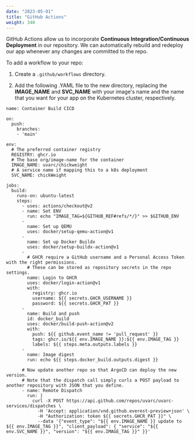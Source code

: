 ```yaml
---
date: "2023-05-01"
title: "GitHub Actions"
weight: 340
---
```


GitHub Actions allow us to incorporate **Continuous Integration/Continuous Deployment** in our repository. We can automatically rebuild and redeploy our app whenever any changes are committed to the repo.

To add a workflow to your repo:

1. Create a `.github/workflows` directory.

2. Add the following .YAML file to the new directory, replacing the **IMAGE_NAME** and **SVC_NAME** with your image's name and the name that you want for your app on the Kubernetes cluster, respectively.

```
name: Container Build CICD

on:
  push:
    branches:
    - 'main'

env:
  # The preferred container registry
  REGISTRY: ghcr.io
  # The base org/image-name for the container
  IMAGE_NAME: uvarc/chickweight
  # A service name if mapping this to a k8s deployment
  SVC_NAME: chickWeight

jobs:
  build:
    runs-on: ubuntu-latest
    steps:
      - uses: actions/checkout@v2
      - name: Set ENV
        run: echo "IMAGE_TAG=${GITHUB_REF#refs/*/}" >> $GITHUB_ENV
      -
        name: Set up QEMU
        uses: docker/setup-qemu-action@v1
      -
        name: Set up Docker Buildx
        uses: docker/setup-buildx-action@v1
      -
        # GHCR require a GitHub username and a Personal Access Token with the right permissions.
        # These can be stored as repository secrets in the repo settings.
        name: Login to GHCR
        uses: docker/login-action@v1
        with:
          registry: ghcr.io
          username: ${{ secrets.GHCR_USERNAME }}
          password: ${{ secrets.GHCR_PAT }}
      -
        name: Build and push
        id: docker_build
        uses: docker/build-push-action@v2
        with:
          push: ${{ github.event_name != 'pull_request' }}
          tags: ghcr.io/${{ env.IMAGE_NAME }}:${{ env.IMAGE_TAG }}
          labels: ${{ steps.meta.outputs.labels }}
      -
        name: Image digest
        run: echo ${{ steps.docker_build.outputs.digest }}

      # Now update another repo so that ArgoCD can deploy the new version.
      # Note that the dispatch call simply curls a POST payload to another repository with JSON that you define.
      - name: Remote Dispatch
        run: |
          curl -X POST https://api.github.com/repos/uvarc/uvarc-services/dispatches \
            -H 'Accept: application/vnd.github.everest-preview+json' \
            -H "Authorization: token ${{ secrets.GHCR_PAT }}" \
            --data '{"event_type": "${{ env.IMAGE_NAME }} update to ${{ env.IMAGE_TAG }}", "client_payload": { "service": "${{ env.SVC_NAME }}", "version": "${{ env.IMAGE_TAG }}" }}'

```
